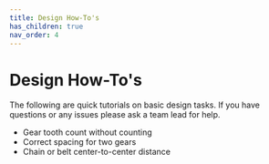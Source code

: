 ```yaml
---
title: Design How-To's
has_children: true
nav_order: 4
---
```


# Design How-To's

The following are quick tutorials on basic design tasks. If you have questions or any issues please ask a team lead for help.

* Gear tooth count without counting
* Correct spacing for two gears
* Chain or belt center-to-center distance